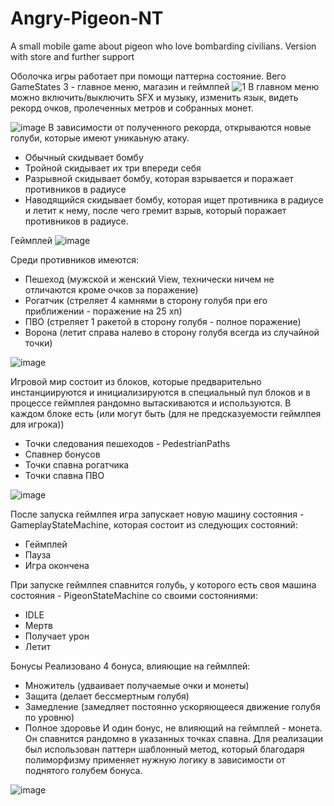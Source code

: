 # Angry-Pigeon-NT
A small mobile game about pigeon who love bombarding civilians. Version with store and further support

Оболочка игры работает при помощи паттерна состояние. Вего GameStates 3 - главное меню, магазин и геймлпей
![1](https://github.com/user-attachments/assets/5f5d2bc3-daea-44c9-b9db-85cdbadc3cf2)
В главном меню можно включить/выключить SFX и музыку, изменить язык, видеть рекорд очков, пролеченных метров и собранных монет.

![image](https://github.com/user-attachments/assets/324045e4-0707-47c1-abde-80dc6a84f9e0)
В зависимости от полученного рекорда, открываются новые голуби, которые имеют уникаьную атаку.

- Обычный скидывает бомбу
- Тройной скидывает их три впереди себя
- Разрывной скидывает бомбу, которая взрывается и поражает противников в радиусе
- Наводящийся скидывает бомбу, которая ищет противника в радиусе и летит к нему, после чего гремит взрыв, который поражает противников в радиусе.

Геймплей
![image](https://github.com/user-attachments/assets/79337cb4-9bc1-479e-853e-c7ee49a2594c)

Среди противников имеются:
- Пешеход (мужской и женский View, технически ничем не отличаются кроме очков за поражение)
- Рогатчик (стреляет 4 камнями в сторону голубя при его приближении - поражение на 25 хп)
- ПВО (стреляет 1 ракетой в сторону голубя - полное поражение)
- Ворона (летит справа налево в сторону голубя всегда из случайной точки)

![image](https://github.com/user-attachments/assets/7dbb743a-c40d-4efb-a093-f6fa40f4c2ea)

Игровой мир состоит из блоков, которые предварительно инстанциируются и инициализируются в специальный пул блоков и в процессе геймплея
рандомно вытаскиваются и используются.
В каждом блоке есть (или могут быть (для не предсказуемости геймлпея для игрока)) 
- Точки следования пешеходов - PedestrianPaths
- Спавнер бонусов
- Точки спавна рогатчика
- Точки спавна ПВО

![image](https://github.com/user-attachments/assets/b76c4d48-b6a0-4957-a84e-e72fec73485d)

После запуска геймлпея игра запускает новую машину состояния - GameplayStateMachine, которая состоит из следующих состояний:
- Геймплей
- Пауза
- Игра окончена

При запуске геймлпея спавнится голубь, у которого есть своя машина состояния - PigeonStateMachine со своими состояниями:
- IDLE
- Мертв
- Получает урон
- Летит

Бонусы
Реализовано 4 бонуса, влияющие на геймлпей:
- Множитель (удваивает получаемые очки и монеты)
- Защита (делает бессмертным голубя)
- Замедление (замедляет постоянно ускоряющееся движение голубя по уровню)
- Полное здоровье
И один бонус, не влияющий на геймплей - монета. Он спавнится рандомно в указанных точках спавна.
Для реализации был использован паттерн шаблонный метод, который благодаря полиморфизму применяет нужную логику в зависимости
от поднятого голубем бонуса.

![image](https://github.com/user-attachments/assets/ecab954b-cd32-4330-95ee-84a6a0bcf1bf)






